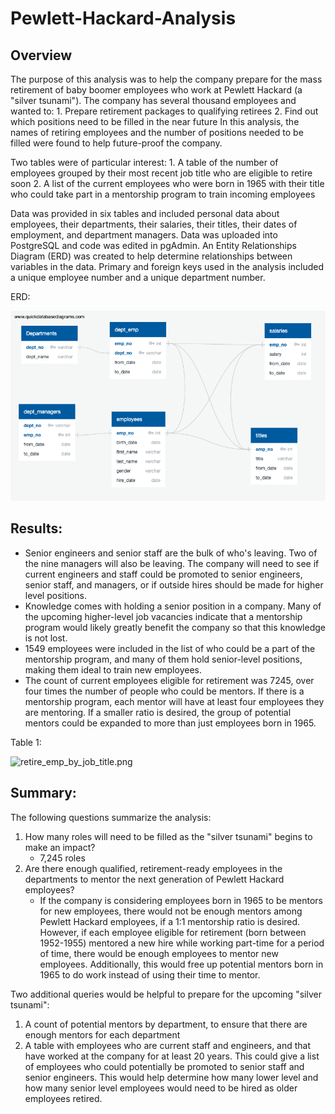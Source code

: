 # Pewlett-Hackard-Analysis

## Overview

The purpose of this analysis was to help the company prepare for the mass retirement of baby boomer employees who work at Pewlett Hackard (a "silver tsunami"). The company has several thousand employees and wanted to:
    1. Prepare retirement packages to qualifying retirees
    2. Find out which positions need to be filled in the near future
In this analysis, the names of retiring employees and the number of positions needed to be filled were found to help future-proof the company. 

Two tables were of particular interest:
    1. A table of the number of employees grouped by their most recent job title who are eligible to retire soon
    2. A list of the current employees who were born in 1965 with their title who could take part in a mentorship program to train incoming employees

Data was provided in six tables and included personal data about employees, their departments, their salaries, their titles, their dates of employment, and department managers. Data was uploaded into PostgreSQL and code was edited in pgAdmin. An Entity Relationships Diagram (ERD) was created to help determine relationships between variables in the data. Primary and foreign keys used in the analysis included a unique employee number and a unique department number. 

ERD:

![ERD](https://github.com/emariecovey/Pewlett-Hackard-Analysis/blob/main/EmployeeDB.png)

## Results: 

- Senior engineers and senior staff are the bulk of who's leaving. Two of the nine managers will also be leaving. The company will need to see if current engineers and staff could be promoted to senior engineers, senior staff, and managers, or if outside hires should be made for higher level positions. 
- Knowledge comes with holding a senior position in a company. Many of the upcoming higher-level job vacancies indicate that a mentorship program would likely greatly benefit the company so that this knowledge is not lost. 
- 1549 employees were included in the list of who could be a part of the mentorship program, and many of them hold senior-level positions, making them ideal to train new employees. 
- The count of current employees eligible for retirement was 7245, over four times the number of people who could be mentors. If there is a mentorship program, each mentor will have at least four employees they are mentoring. If a smaller ratio is desired, the group of potential mentors could be expanded to more than just employees born in 1965. 

Table 1:

![retire_emp_by_job_title.png]()


## Summary: 

The following questions summarize the analysis: 
1. How many roles will need to be filled as the "silver tsunami" begins to make an impact?
    - 7,245 roles
2. Are there enough qualified, retirement-ready employees in the departments to mentor the next generation of Pewlett Hackard employees?
    - If the company is considering employees born in 1965 to be mentors for new employees, there would not be enough mentors among Pewlett Hackard employees, if a 1:1 mentorship ratio is desired. However, if each employee eligible for retirement (born between 1952-1955) mentored a new hire while working part-time for a period of time, there would be enough employees to mentor new employees. Additionally, this would free up potential mentors born in 1965 to do work instead of using their time to mentor. 

Two additional queries would be helpful to prepare for the upcoming "silver tsunami":
1. A count of potential mentors by department, to ensure that there are enough mentors for each department 
2. A table with employees who are current staff and engineers, and that have worked at the company for at least 20 years. This could give a list of employees who could potentially be promoted to senior staff and senior engineers. This would help determine how many lower level and how many senior level employees would need to be hired as older employees retired. 